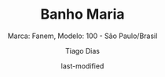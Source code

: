 ---
title: "Banho Maria"
subtitle: "Marca: Fanem, Modelo: 100 - São Paulo/Brasil"
status: "Ativo"
procedimento: PEQ-012
image: "fotos/012.jpg"
categories: 
    - "Aquecimento"
author: Tiago Dias
date: last-modified
date-format: DD/MM/YYYY
lang: pt-br
---
